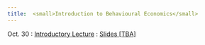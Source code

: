 ```yaml
---
title:  <small>Introduction to Behavioural Economics</small>
---
```


Oct. 30
: [Introductory Lecture](#)
  : [Slides [TBA]](#)

